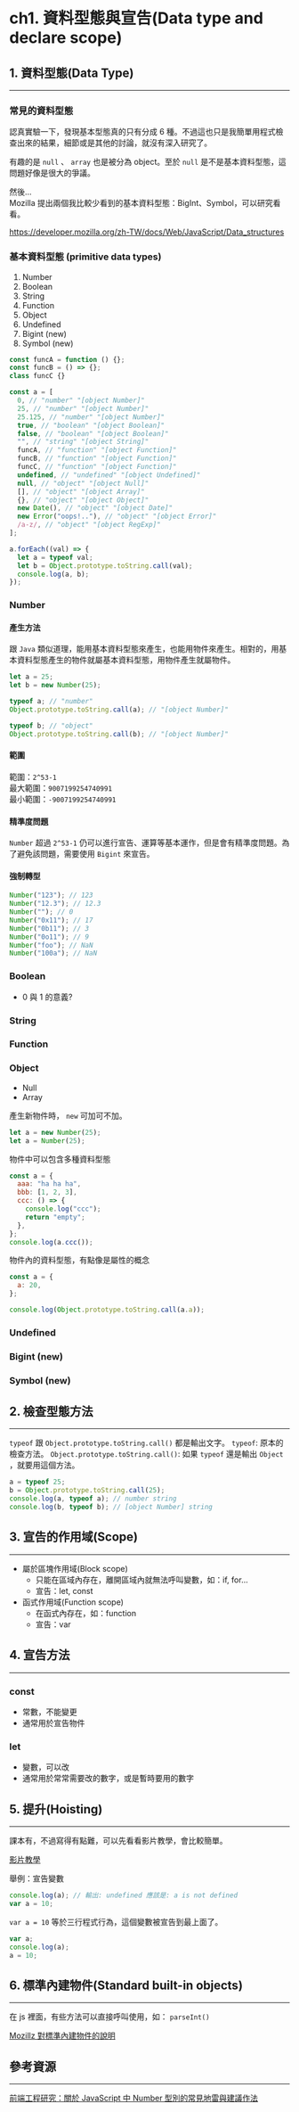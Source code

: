 # ch1. 資料型態與宣告(Data type and declare scope)

## 1. 資料型態(Data Type)

---

### 常見的資料型態

認真實驗一下，發現基本型態真的只有分成 6 種。不過這也只是我簡單用程式檢查出來的結果，細節或是其他的討論，就沒有深入研究了。

有趣的是 `null` 、 `array` 也是被分為 object。至於 `null` 是不是基本資料型態，這問題好像是很大的爭議。

然後...  
Mozilla 提出兩個我比較少看到的基本資料型態：BigInt、Symbol，可以研究看看。

<https://developer.mozilla.org/zh-TW/docs/Web/JavaScript/Data_structures>

### 基本資料型態 (primitive data types)

1. Number
2. Boolean
3. String
4. Function
5. Object
6. Undefined
7. Bigint (new)
8. Symbol (new)

```javascript
const funcA = function () {};
const funcB = () => {};
class funcC {}

const a = [
  0, // "number" "[object Number]"
  25, // "number" "[object Number]"
  25.125, // "number" "[object Number]"
  true, // "boolean" "[object Boolean]"
  false, // "boolean" "[object Boolean]"
  "", // "string" "[object String]"
  funcA, // "function" "[object Function]"
  funcB, // "function" "[object Function]"
  funcC, // "function" "[object Function]"
  undefined, // "undefined" "[object Undefined]"
  null, // "object" "[object Null]"
  [], // "object" "[object Array]"
  {}, // "object" "[object Object]"
  new Date(), // "object" "[object Date]"
  new Error("oops!.."), // "object" "[object Error]"
  /a-z/, // "object" "[object RegExp]"
];

a.forEach((val) => {
  let a = typeof val;
  let b = Object.prototype.toString.call(val);
  console.log(a, b);
});
```

### Number

#### 產生方法

跟 `Java` 類似道理，能用基本資料型態來產生，也能用物件來產生。相對的，用基本資料型態產生的物件就屬基本資料型態，用物件產生就屬物件。

```javascript
let a = 25;
let b = new Number(25);

typeof a; // "number"
Object.prototype.toString.call(a); // "[object Number]"

typeof b; // "object"
Object.prototype.toString.call(b); // "[object Number]"
```

#### 範圍

範圍：`2^53-1`  
最大範圍：`9007199254740991`  
最小範圍：`-9007199254740991`

#### 精準度問題

`Number` 超過 `2^53-1` 仍可以進行宣告、運算等基本運作，但是會有精準度問題。為了避免該問題，需要使用 `Bigint` 來宣告。

#### 強制轉型

```javascript
Number("123"); // 123
Number("12.3"); // 12.3
Number(""); // 0
Number("0x11"); // 17
Number("0b11"); // 3
Number("0o11"); // 9
Number("foo"); // NaN
Number("100a"); // NaN
```

### Boolean

- 0 與 1 的意義?

### String

### Function

### Object

- Null
- Array

產生新物件時， `new` 可加可不加。

```javascript
let a = new Number(25);
let a = Number(25);
```

物件中可以包含多種資料型態

```javascript
const a = {
  aaa: "ha ha ha",
  bbb: [1, 2, 3],
  ccc: () => {
    console.log("ccc");
    return "empty";
  },
};
console.log(a.ccc());
```

物件內的資料型態，有點像是屬性的概念

```javascript
const a = {
  a: 20,
};

console.log(Object.prototype.toString.call(a.a));
```

### Undefined

### Bigint (new)

### Symbol (new)

## 2. 檢查型態方法

---

`typeof` 跟 `Object.prototype.toString.call()` 都是輸出文字。
`typeof`: 原本的檢查方法。
`Object.prototype.toString.call()`: 如果 `typeof` 還是輸出 `Object` ，就要用這個方法。

```javascript
a = typeof 25;
b = Object.prototype.toString.call(25);
console.log(a, typeof a); // number string
console.log(b, typeof b); // [object Number] string
```

## 3. 宣告的作用域(Scope)

---

- 屬於區塊作用域(Block scope)
  - 只能在區域內存在，離開區域內就無法呼叫變數，如：if, for...
  - 宣告：let, const
- 函式作用域(Function scope)
  - 在函式內存在，如：function
  - 宣告：var

## 4. 宣告方法

---

### const

- 常數，不能變更
- 通常用於宣告物件

### let

- 變數，可以改
- 通常用於常常需要改的數字，或是暫時要用的數字

## 5. 提升(Hoisting)

---

課本有，不過寫得有點難，可以先看看影片教學，會比較簡單。

[影片教學](https://www.youtube.com/watch?v=1Cpt6f9_Phg)

舉例：宣告變數

```javascript
console.log(a); // 輸出: undefined 應該是: a is not defined
var a = 10;
```

`var a = 10` 等於三行程式行為，這個變數被宣告到最上面了。

```javascript
var a;
console.log(a);
a = 10;
```

## 6. 標準內建物件(Standard built-in objects)

---

在 js 裡面，有些方法可以直接呼叫使用，如： `parseInt()`

[Mozillz 對標準內建物件的說明](https://developer.mozilla.org/zh-TW/docs/Web/JavaScript/Reference/Global_Objects)

## 參考資源

---

[前端工程研究：關於 JavaScript 中 Number 型別的常見地雷與建議作法](https://blog.miniasp.com/post/2020/02/21/JavaScript-Numbers-Deep-Dive)
